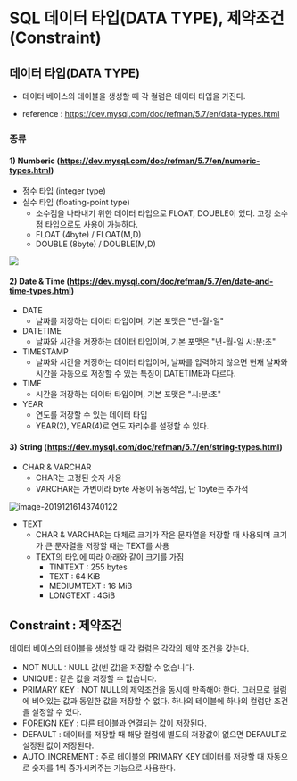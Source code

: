 # SQL 데이터 타입(DATA TYPE), 제약조건(Constraint)



## 데이터 타입(DATA TYPE)

- 데이터 베이스의 테이블을 생성할 때 각 컬럼은 데이터 타입을 가진다.

- reference : https://dev.mysql.com/doc/refman/5.7/en/data-types.html



### 종류

#### 1) **Numberic** (https://dev.mysql.com/doc/refman/5.7/en/numeric-types.html)

- 정수 타입 (integer type)
- 실수 타입 (floating-point type)
  - 소수점을 나타내기 위한 데이터 타입으로 FLOAT, DOUBLE이 있다. 고정 소수점 타입으로도 사용이 가능하다.
  - FLOAT (4byte) / FLOAT(M,D)
  - DOUBLE (8byte) / DOUBLE(M,D)

![](https://i.stack.imgur.com/KDdMS.jpg)



#### 2) **Date & Time** (https://dev.mysql.com/doc/refman/5.7/en/date-and-time-types.html)

- DATE
  - 날짜를 저장하는 데이터 타입이며, 기본 포맷은 "년-월-일"
- DATETIME
  - 날짜와 시간을 저장하는 데이터 타입이며, 기본 포맷은 "년-월-일 시:분:초"
- TIMESTAMP
  - 날짜와 시간을 저장하는 데이터 타입이며, 날짜를 입력하지 않으면 현재 날짜와 시간을 자동으로 저장할 수 있는 특징이 DATETIME과 다르다.
- TIME
  - 시간을 저장하는 데이터 타입이며, 기본 포맷은 "시:분:초"
- YEAR
  - 연도를 저장할 수 있는 데이터 타입
  - YEAR(2), YEAR(4)로 연도 자리수를 설정할 수 있다.



#### 3) String (https://dev.mysql.com/doc/refman/5.7/en/string-types.html)

- CHAR & VARCHAR
  - CHAR는 고정된 숫자 사용
  - VARCHAR는 가변이라 byte 사용이 유동적임, 단 1byte는 추가적

![image-20191216143740122](/home/jungsuji/.config/Typora/typora-user-images/image-20191216143740122.png)

- TEXT
  - CHAR & VARCHAR는 대체로 크기가 작은 문자열을 저장할 때 사용되며 크기가 큰 문자열을 저장할 때는 TEXT를 사용
  - TEXT의 타입에 따라 아래와 같이 크기를 가짐
    - TINITEXT : 255 bytes
    - TEXT : 64 KiB
    - MEDIUMTEXT : 16 MiB
    - LONGTEXT : 4GiB





## Constraint : 제약조건

데이터 베이스의 테이블을 생성할 때 각 컬럼은 각각의 제약 조건을 갖는다.

- NOT NULL : NULL 값(빈 값)을 저장할 수 없습니다.
- UNIQUE : 같은 값을 저장할 수 없습니다.
- PRIMARY KEY : NOT NULL의 제약조건을 동시에 만족해야 한다. 그러므로 컬럼에 비어있는 값과 동일한 값을 저장할 수 없다. 하나의 테이블에 하나의 컬럼만 조건을 설정할 수 있다.
- FOREIGN KEY : 다른 테이블과 연결되는 값이 저장된다.
- DEFAULT : 데이터를 저장할 때 해당 컬럼에 별도의 저장값이 없으면 DEFAULT로 설정된 값이 저장된다.
- AUTO_INCREMENT : 주로 테이블의 PRIMARY KEY 데이터를 저장할 때 자동으로 숫자를 1씩 증가시켜주는 기능으로 사용한다.